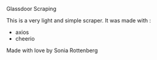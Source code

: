 Glassdoor Scraping

This is a very light and simple scraper. 
It was made with : 
- axios
- cheerio

Made with love by Sonia Rottenberg
